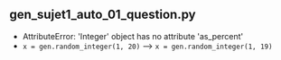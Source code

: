 


## gen_sujet1_auto_01_question.py
- AttributeError: 'Integer' object has no attribute 'as_percent'
- `x = gen.random_integer(1, 20)` --> `x = gen.random_integer(1, 19)`
